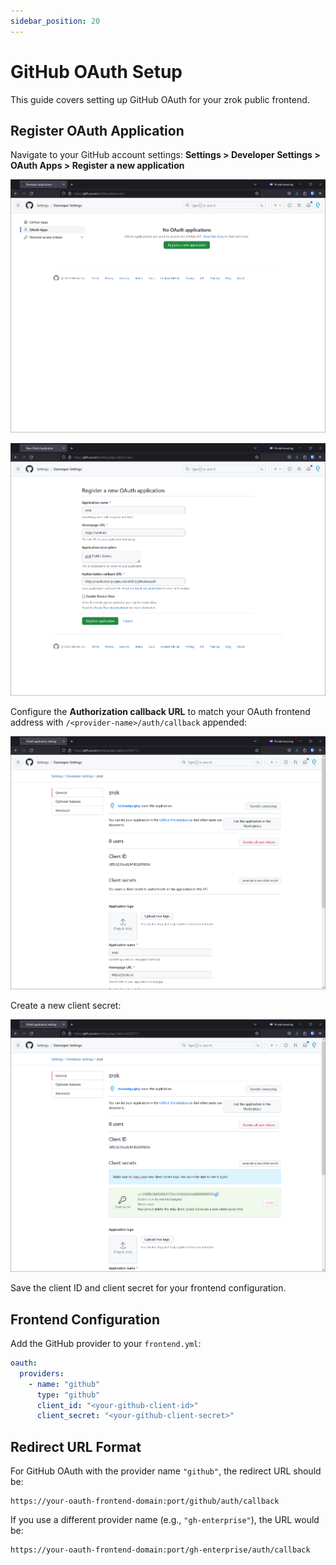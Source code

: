 ```yaml
---
sidebar_position: 20
---
```


# GitHub OAuth Setup

This guide covers setting up GitHub OAuth for your zrok public frontend.

## Register OAuth Application

Navigate to your GitHub account settings: **Settings > Developer Settings > OAuth Apps > Register a new application**

![](images/github_create_oauth_application_1.png)

![](images/github_create_oauth_application_2.png)

Configure the **Authorization callback URL** to match your OAuth frontend address with `/<provider-name>/auth/callback` appended:

![](images/github_create_oauth_application_3.png)

Create a new client secret:

![](images/github_create_oauth_application_4.png)

Save the client ID and client secret for your frontend configuration.

## Frontend Configuration

Add the GitHub provider to your `frontend.yml`:

```yaml
oauth:
  providers:
    - name: "github"
      type: "github"
      client_id: "<your-github-client-id>"
      client_secret: "<your-github-client-secret>"
```

## Redirect URL Format

For GitHub OAuth with the provider name `"github"`, the redirect URL should be:
```
https://your-oauth-frontend-domain:port/github/auth/callback
```

If you use a different provider name (e.g., `"gh-enterprise"`), the URL would be:
```
https://your-oauth-frontend-domain:port/gh-enterprise/auth/callback
```

